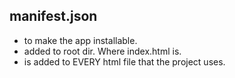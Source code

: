 
## manifest.json

* to make the app installable.
* added to root dir. Where index.html is.
* <link rel="manifest" href="..."> is added to EVERY html file that the project uses.